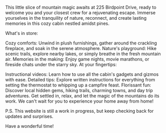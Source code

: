 This little slice of mountain magic awaits at 225 Birdpoint Drive, ready to welcome you and your closest crew for a rejuvenating escape. Immerse yourselves in the tranquility of nature, reconnect, and create lasting memories in this cozy cabin nestled amidst pines.

What's in store:

Cozy comforts: Unwind in plush furnishings, gather around the crackling fireplace, and soak in the serene atmosphere.
Nature's playground: Hike scenic trails, explore nearby lakes, or simply breathe in the fresh mountain air.
Memories in the making: Enjoy game nights, movie marathons, or fireside chats under the starry sky.
At your fingertips:

Instructional videos: Learn how to use all the cabin's gadgets and gizmos with ease.
Detailed tips: Explore written instructions for everything from setting the thermostat to whipping up a campfire feast.
Florissant fun: Discover local hidden gems, hiking trails, charming towns, and day trip adventures.
Get settled in, relax, and let the magic of the mountains do its work. We can't wait for you to experience your home away from home!

P.S. This website is still a work in progress, but keep checking back for updates and surprises.

Have a wonderful time!
